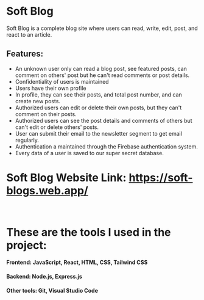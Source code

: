 # Soft Blog 

Soft Blog is a complete blog site where users can read, write, edit, post, and react to an article. 


## Features:
- An unknown user only can read a blog post, see featured posts, can comment on others' post but he can't read comments or post details.
- Confidentiality of users is maintained
- Users have their own profile
- In profile, they can see their posts, and total post number, and can create new posts.
- Authorized users can edit or delete their own posts, but they can't comment on their posts.
- Authorized users can see the post details and comments of others but can't edit or delete others' posts.
- User can submit their email to the newsletter segment to get email regularly.
- Authentication a maintained through the Firebase authentication system.
- Every data of a user is saved to our super secret database.
# Soft Blog Website Link: https://soft-blogs.web.app/

</br>


# These are the tools I used in the project:
#### Frontend: JavaScript, React, HTML, CSS, Tailwind CSS
#### Backend: Node.js, Express.js
#### Other tools: Git, Visual Studio Code
